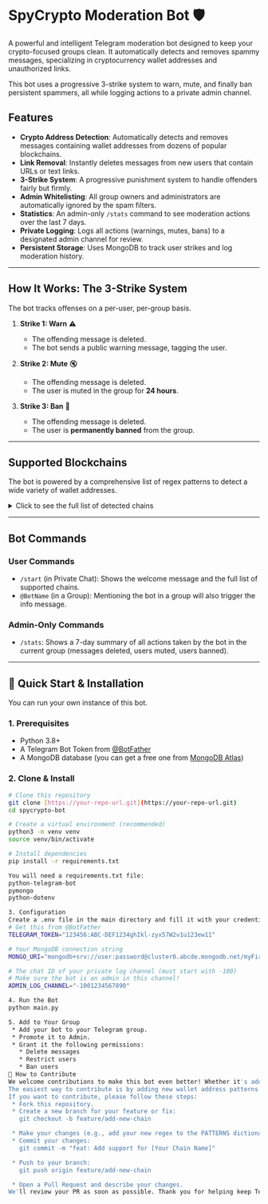 # SpyCrypto Moderation Bot 🛡️

A powerful and intelligent Telegram moderation bot designed to keep your crypto-focused groups clean. It automatically detects and removes spammy messages, specializing in cryptocurrency wallet addresses and unauthorized links.

This bot uses a progressive 3-strike system to warn, mute, and finally ban persistent spammers, all while logging actions to a private admin channel.

## Features

* **Crypto Address Detection**: Automatically detects and removes messages containing wallet addresses from dozens of popular blockchains.
* **Link Removal**: Instantly deletes messages from new users that contain URLs or text links.
* **3-Strike System**: A progressive punishment system to handle offenders fairly but firmly.
* **Admin Whitelisting**: All group owners and administrators are automatically ignored by the spam filters.
* **Statistics**: An admin-only `/stats` command to see moderation actions over the last 7 days.
* **Private Logging**: Logs all actions (warnings, mutes, bans) to a designated admin channel for review.
* **Persistent Storage**: Uses MongoDB to track user strikes and log moderation history.

---

## How It Works: The 3-Strike System

The bot tracks offenses on a per-user, per-group basis.

1.  **Strike 1: Warn** ⚠️
    * The offending message is deleted.
    * The bot sends a public warning message, tagging the user.

2.  **Strike 2: Mute** 🔇
    * The offending message is deleted.
    * The user is muted in the group for **24 hours**.

3.  **Strike 3: Ban** 🚫
    * The offending message is deleted.
    * The user is **permanently banned** from the group.

---

## Supported Blockchains

The bot is powered by a comprehensive list of regex patterns to detect a wide variety of wallet addresses.

<details>
  <summary>Click to see the full list of detected chains</summary>
  
  * Algorand (ALGO)
  * Avalanche (AVAX X-Chain)
  * BNB Beacon Chain
  * Bitcoin (BTC)
  * Bitcoin Cash (BCH)
  * Cardano (ADA)
  * Cosmos (ATOM)
  * Dash (DASH)
  * Dogecoin (DOGE)
  * Ethereum (EVM chains)
  * Litecoin (LTC)
  * Monero (XMR)
  * NEAR Protocol
  * Polkadot (DOT)
  * Ripple (XRP)
  * Solana (SOL)
  * Stellar (XLM)
  * TRON (TRX)
  * Tezos (XTZ)
  * The Open Network (TON)
  * Zcash (ZEC)

</details>

---

## Bot Commands

### User Commands
* `/start` (in Private Chat): Shows the welcome message and the full list of supported chains.
* `@BotName` (in a Group): Mentioning the bot in a group will also trigger the info message.

### Admin-Only Commands
* `/stats`: Shows a 7-day summary of all actions taken by the bot in the current group (messages deleted, users muted, users banned).

---

## 🚀 Quick Start & Installation

You can run your own instance of this bot.

### 1. Prerequisites
* Python 3.8+
* A Telegram Bot Token from [@BotFather](https://t.me/BotFather)
* A MongoDB database (you can get a free one from [MongoDB Atlas](https://www.mongodb.com/cloud/atlas))

### 2. Clone & Install
```bash
# Clone this repository
git clone [https://your-repo-url.git](https://your-repo-url.git)
cd spycrypto-bot

# Create a virtual environment (recommended)
python3 -m venv venv
source venv/bin/activate

# Install dependencies
pip install -r requirements.txt

You will need a requirements.txt file:
python-telegram-bot
pymongo
python-dotenv

3. Configuration
Create a .env file in the main directory and fill it with your credentials:
# Get this from @BotFather
TELEGRAM_TOKEN="123456:ABC-DEF1234ghIkl-zyx57W2v1u123ew11"

# Your MongoDB connection string
MONGO_URI="mongodb+srv://user:password@cluster0.abcde.mongodb.net/myFirstDatabase?retryWrites=true&w=majority"

# The chat ID of your private log channel (must start with -100)
# Make sure the bot is an admin in this channel!
ADMIN_LOG_CHANNEL="-1001234567890"

4. Run the Bot
python main.py

5. Add to Your Group
 * Add your bot to your Telegram group.
 * Promote it to Admin.
 * Grant it the following permissions:
   * Delete messages
   * Restrict users
   * Ban users
🤝 How to Contribute
We welcome contributions to make this bot even better! Whether it's adding a new blockchain regex, fixing a bug, or suggesting a new feature, your help is appreciated.
The easiest way to contribute is by adding new wallet address patterns!
If you want to contribute, please follow these steps:
 * Fork this repository.
 * Create a new branch for your feature or fix:
   git checkout -b feature/add-new-chain

 * Make your changes (e.g., add your new regex to the PATTERNS dictionary in main.py).
 * Commit your changes:
   git commit -m "feat: Add support for [Your Chain Name]"

 * Push to your branch:
   git push origin feature/add-new-chain

 * Open a Pull Request and describe your changes.
We'll review your PR as soon as possible. Thank you for helping keep Telegram crypto-safe!
